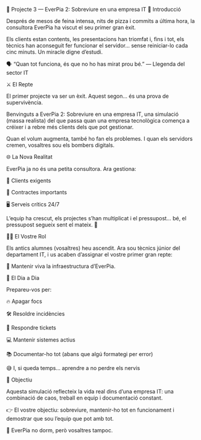 🚀 Projecte 3 — EverPia 2: Sobreviure en una empresa IT 🧠 Introducció

Després de mesos de feina intensa, nits de pizza i commits a última hora, la consultora EverPia ha viscut el seu primer gran èxit.

Els clients estan contents, les presentacions han triomfat i, fins i tot, els tècnics han aconseguit fer funcionar el servidor… sense reiniciar-lo cada cinc minuts. Un miracle digne d’estudi.

🗣️ “Quan tot funciona, és que no ho has mirat prou bé.” — Llegenda del sector IT

⚔️ El Repte

El primer projecte va ser un èxit. Aquest segon… és una prova de supervivència.

Benvinguts a EverPia 2: Sobreviure en una empresa IT, una simulació (massa realista) del que passa quan una empresa tecnològica comença a créixer i a rebre més clients dels que pot gestionar.

Quan el volum augmenta, també ho fan els problemes. I quan els servidors cremen, vosaltres sou els bombers digitals.

🌐 La Nova Realitat

EverPia ja no és una petita consultora. Ara gestiona:

👥 Clients exigents

🧾 Contractes importants

🖥️ Serveis crítics 24/7

L’equip ha crescut, els projectes s’han multiplicat i el pressupost… bé, el pressupost segueix sent el mateix. 💸

👨‍💻 El Vostre Rol

Els antics alumnes (vosaltres) heu ascendit. Ara sou tècnics júnior del departament IT, i us acaben d’assignar el vostre primer gran repte:

🔧 Mantenir viva la infraestructura d’EverPia.

📆 El Dia a Dia

Prepareu-vos per:

🔥 Apagar focs

🛠️ Resoldre incidències

📩 Respondre tickets

💻 Mantenir sistemes actius

📚 Documentar-ho tot (abans que algú formategi per error)

😅 I, si queda temps… aprendre a no perdre els nervis

🎯 Objectiu

Aquesta simulació reflecteix la vida real dins d’una empresa IT: una combinació de caos, treball en equip i documentació constant.

👉 El vostre objectiu: sobreviure, mantenir-ho tot en funcionament i demostrar que sou l’equip que pot amb tot.

💬 EverPia no dorm, però vosaltres tampoc.
